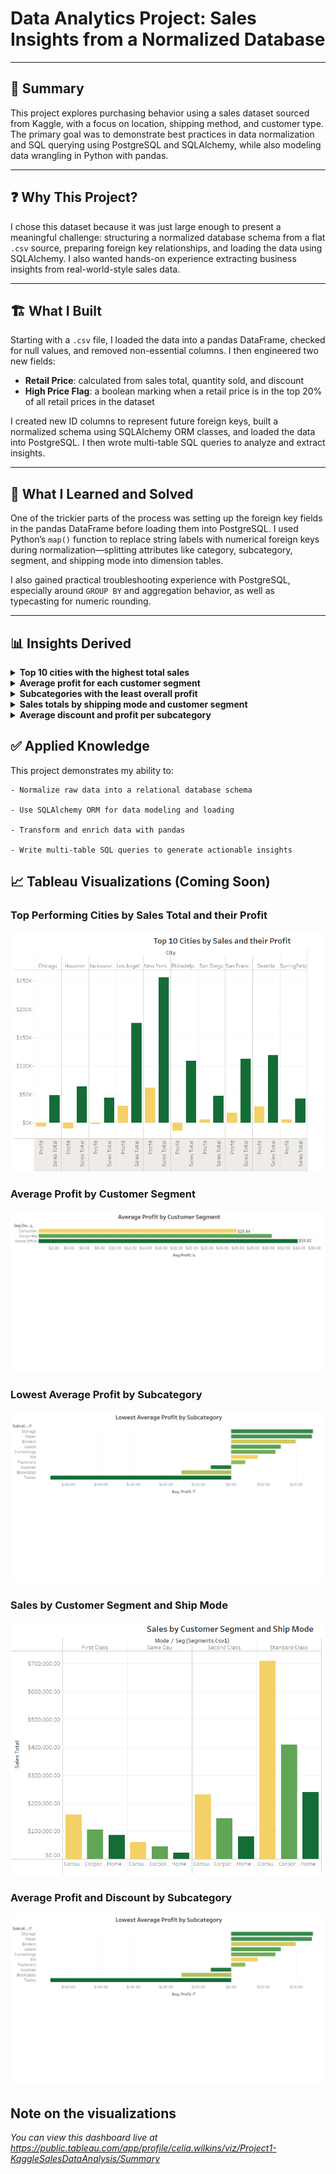 # Data Analytics Project: Sales Insights from a Normalized Database

---

## 🧾 Summary
This project explores purchasing behavior using a sales dataset sourced from Kaggle, with a focus on location, shipping method, and customer type. The primary goal was to demonstrate best practices in data normalization and SQL querying using PostgreSQL and SQLAlchemy, while also modeling data wrangling in Python with pandas.

---

## ❓ Why This Project?
I chose this dataset because it was just large enough to present a meaningful challenge: structuring a normalized database schema from a flat `.csv` source, preparing foreign key relationships, and loading the data using SQLAlchemy. I also wanted hands-on experience extracting business insights from real-world-style sales data.

---

## 🏗️ What I Built
Starting with a `.csv` file, I loaded the data into a pandas DataFrame, checked for null values, and removed non-essential columns. I then engineered two new fields:

- **Retail Price**: calculated from sales total, quantity sold, and discount  
- **High Price Flag**: a boolean marking when a retail price is in the top 20% of all retail prices in the dataset

I created new ID columns to represent future foreign keys, built a normalized schema using SQLAlchemy ORM classes, and loaded the data into PostgreSQL. I then wrote multi-table SQL queries to analyze and extract insights.

---

## 🧠 What I Learned and Solved
One of the trickier parts of the process was setting up the foreign key fields in the pandas DataFrame before loading them into PostgreSQL. I used Python’s `map()` function to replace string labels with numerical foreign keys during normalization—splitting attributes like category, subcategory, segment, and shipping mode into dimension tables.

I also gained practical troubleshooting experience with PostgreSQL, especially around `GROUP BY` and aggregation behavior, as well as typecasting for numeric rounding.

---

## 📊 Insights Derived

<details>
<summary><strong>Top 10 cities with the highest total sales</strong></summary>

```sql
SELECT 
  sales.city, 
  sales.state, 
  ROUND(SUM(sales_total)::numeric, 2) AS sales_sum
FROM sales
GROUP BY sales.city, sales.state
ORDER BY sales_sum DESC
LIMIT 10;
```
</details> <details> <summary><strong>Average profit for each customer segment</strong></summary>

```sql
SELECT 
  ROUND(AVG(sales.profit)::numeric, 2) AS avg_profit, 
  segments.seg
FROM sales
JOIN segments ON sales.segment = segments.id
GROUP BY segments.seg;
```


</details> <details> <summary><strong>Subcategories with the least overall profit</strong></summary>

```sql
SELECT 
  subcats.subcat, 
  ROUND(AVG(sales.profit)::numeric, 2) AS avg_profit
FROM sales
JOIN subcats ON sales.subcat = subcats.id
GROUP BY subcats.subcat
ORDER BY avg_profit
LIMIT 5;
```

</details> <details> <summary><strong>Sales totals by shipping mode and customer segment</strong></summary>

```sql
SELECT 
  ROUND(SUM(sales.sales_total)::numeric, 2) AS total_sales, 
  segments.seg, 
  shippingmode.mode
FROM sales
JOIN shippingmode ON sales.ship_mode = shippingmode.id
JOIN segments ON sales.segment = segments.id
GROUP BY shippingmode.mode, segments.seg
ORDER BY total_sales;
```


</details> <details> <summary><strong>Average discount and profit per subcategory</strong></summary>

```sql

SELECT 
  subcats.subcat, 
  ROUND(AVG(sales.discount)::numeric, 2) AS avg_discount, 
  ROUND(AVG(sales.profit)::numeric, 2) AS avg_profit
FROM subcats
JOIN sales ON subcats.id = sales.subcat
GROUP BY subcats.subcat;
```

</details>


## ✅ Applied Knowledge

This project demonstrates my ability to:

    - Normalize raw data into a relational database schema

    - Use SQLAlchemy ORM for data modeling and loading

    - Transform and enrich data with pandas

    - Write multi-table SQL queries to generate actionable insights

## 📈 Tableau Visualizations (Coming Soon)

### Top Performing Cities by Sales Total and their Profit

![Top Cities](topCitiesbySalesandProfit.png)

### Average Profit by Customer Segment

![ProfBySeg](avgProfitbySeg.png)

### Lowest Average Profit by Subcategory

![LowProfit](lowestAvgProfitbySubcat.png)

### Sales by Customer Segment and Ship Mode

![SalesxSeg_Shipmode](salesbySegandShipMode.png)

### Average Profit and Discount by Subcategory

![AvgProfitandDisc](lowestAvgProfitbySubcat.png)

## Note on the visualizations

*You can view this dashboard live at https://public.tableau.com/app/profile/celia.wilkins/viz/Project1-KaggleSalesDataAnalysis/Summary*